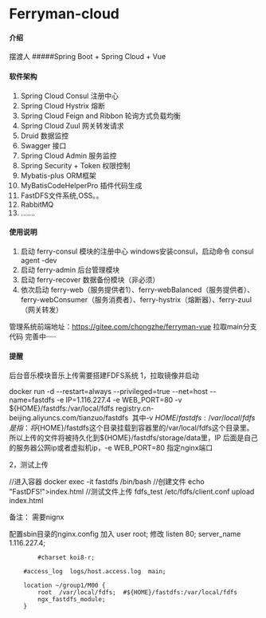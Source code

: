 # Ferryman-cloud

#### 介绍
摆渡人
#####Spring Boot + Spring Cloud + Vue
#### 软件架构

1. Spring Cloud Consul 注册中心
2. Spring Cloud Hystrix 熔断
3. Spring Cloud Feign and Ribbon 轮询方式负载均衡
4. Spring Cloud Zuul 网关转发请求
5. Druid 数据监控
6. Swagger 接口
7. Spring Cloud Admin 服务监控
8. Spring Security + Token 权限控制
9. Mybatis-plus ORM框架
10. MyBatisCodeHelperPro 插件代码生成
11. FastDFS文件系统,OSS。。
12. RabbitMQ
13. .......

#### 使用说明

1.  启动 ferry-consul 模块的注册中心 
  windows安装consul，启动命令  consul agent -dev
2.  启动 ferry-admin 后台管理模块
3.  启动 ferry-recover 数据备份模块（非必须）
4.  依次启动 ferry-web（服务提供者1）、ferry-webBalanced（服务提供者）、ferry-webConsumer（服务消费者）、ferry-hystrix（熔断器）、ferry-zuul（网关转发）

管理系统前端地址：https://gitee.com/chongzhe/ferryman-vue
拉取main分支代码
完善中·····

#### 提醒
后台音乐模块音乐上传需要搭建FDFS系统
1，拉取镜像并启动
 
docker run -d --restart=always --privileged=true --net=host --name=fastdfs -e IP=1.116.227.4 -e WEB_PORT=80 -v ${HOME}/fastdfs:/var/local/fdfs registry.cn-beijing.aliyuncs.com/tianzuo/fastdfs
​
其中-v ${HOME}/fastdfs:/var/local/fdfs是指：将${HOME}/fastdfs这个目录挂载到容器里的/var/local/fdfs这个目录里。所以上传的文件将被持久化到${HOME}/fastdfs/storage/data里，IP 后面是自己的服务器公网ip或者虚拟机ip，-e WEB_PORT=80 指定nginx端口
 
 
2，测试上传
 
//进入容器
docker exec -it fastdfs /bin/bash
//创建文件
echo "FastDFS!">index.html
//测试文件上传
fdfs_test /etc/fdfs/client.conf upload index.html

备注：
需要nignx

配置sbin目录的nginx.config
加入 user root;
修改
	listen       80;
        server_name  1.116.227.4;

	        #charset koi8-r;

        #access_log  logs/host.access.log  main;

        location ~/group1/M00 {
            root  /var/local/fdfs;  #${HOME}/fastdfs:/var/local/fdfs 
            ngx_fastdfs_module;
        }